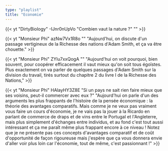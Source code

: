 ```yaml
---
type: "playlist"
title: "Economie"
---
```



{{< yt "DirtyBiology" -IJnr0nUpVo "Combien vaut la nature ?" "" >}}

{{< yt "Monsieur Phi" azNw7Vx1R8o "" "Aujourd'hui, on discute d'un passage vertigineux de la Richesse des nations d'Adam Smith, et ça va être chouette." >}}

{{< yt "Monsieur Phi" ZYlu7xxQogA "" "Aujourd'hui on voit pourquoi, bien souvent, pour coopérer efficacement il vaut mieux qu'on soit tous égoïstes. Plus exactement on va parler de quelques passages d'Adam Smith sur la division du travail, tirés surtout du chapitre 2 du livre I de la Richesse des Nations," >}}

{{< yt "Monsieur Phi" HAlayHY3Z8E "Si un pays ne sait rien faire mieux que ses voisins, peut-il commercer avec eux ?" "Aujourd'hui on parle d'un des arguments les plus frappants de l'histoire de la pensée économique : la théorie des avantages comparatifs. Mais comme je ne veux pas vraiment vous faire un cours d'économie, je ne vais pas la jouer à la Ricardo en parlant de commerce de draps et de vins entre le Portugal et l'Angleterre, mais plus simplement d'échanges entre individus, et au fond c'est tout aussi intéressant et ça me paraît même plus frappant encore à ce niveau ! Notez que je ne présente pas ces concepts d'avantages comparatif et de coût d'opportunité de façon rigoureuse mais j'espère que ça vous donnera envie d'aller voir plus loin car l'économie, tout de même, c'est passionnant !" >}}

